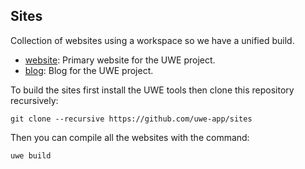 ## Sites

Collection of websites using a workspace so we have a unified build.

* [website][]: Primary website for the UWE project.
* [blog][]: Blog for the UWE project.

To build the sites first install the UWE tools then clone this repository recursively:

```
git clone --recursive https://github.com/uwe-app/sites
```

Then you can compile all the websites with the command:

```
uwe build
```

[website]: https://github.com/uwe-app/website
[blog]: https://github.com/uwe-app/blog
